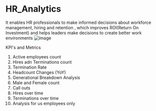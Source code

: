 # HR_Analytics
It enables HR professionals to make informed decisions about workforce management, hiring and retention , which improves ROI(Return On Investment) and helps leaders make decisions to create better work environments ![image](https://github.com/GurubaranGovindaraj/HR_Analytics/assets/139849495/d6bcc31b-a132-415a-adf9-afd136e5ddca)

KPI's and Metrics
1. Active employees count
2. Hires adn Terminations count
3. Termination Rate
4. Headcount Changes (YoY)
5. Generational Breakdown Analysis
6. Male and Female count
7. Call outs
8. Hires over time
9. Terminations over time
10. Analysis for us employees only
